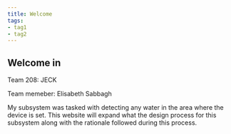 ```yaml
---
title: Welcome
tags:
- tag1
- tag2
---
```


## Welcome in
Team 208: JECK

Team memeber: Elisabeth Sabbagh

My subsystem was tasked with detecting any water in the area where the device is set. This website will expand what the design process for this subsystem along with the rationale followed during this process.
